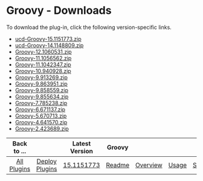 
# Groovy - Downloads

To download the plug-in, click the following version-specific links.

- [ucd-Groovy-15.1151773.zip](https://raw.githubusercontent.com/UrbanCode/IBM-UCD-PLUGINS/main/files/Groovy/ucd-Groovy-15.1151773.zip)
- [ucd-Groovy-14.1148809.zip](https://raw.githubusercontent.com/UrbanCode/IBM-UCD-PLUGINS/main/files/Groovy/ucd-Groovy-14.1148809.zip)
- [Groovy-12.1060531.zip](https://raw.githubusercontent.com/UrbanCode/IBM-UCD-PLUGINS/main/files/Groovy/Groovy-12.1060531.zip)
- [Groovy-11.1056562.zip](https://raw.githubusercontent.com/UrbanCode/IBM-UCD-PLUGINS/main/files/Groovy/Groovy-11.1056562.zip)
- [Groovy-11.1042347.zip](https://raw.githubusercontent.com/UrbanCode/IBM-UCD-PLUGINS/main/files/Groovy/Groovy-11.1042347.zip)
- [Groovy-10.940928.zip](https://raw.githubusercontent.com/UrbanCode/IBM-UCD-PLUGINS/main/files/Groovy/Groovy-10.940928.zip)
- [Groovy-9.913269.zip](https://raw.githubusercontent.com/UrbanCode/IBM-UCD-PLUGINS/main/files/Groovy/Groovy-9.913269.zip)
- [Groovy-9.863951.zip](https://raw.githubusercontent.com/UrbanCode/IBM-UCD-PLUGINS/main/files/Groovy/Groovy-9.863951.zip)
- [Groovy-9.858559.zip](https://raw.githubusercontent.com/UrbanCode/IBM-UCD-PLUGINS/main/files/Groovy/Groovy-9.858559.zip)
- [Groovy-9.855634.zip](https://raw.githubusercontent.com/UrbanCode/IBM-UCD-PLUGINS/main/files/Groovy/Groovy-9.855634.zip)
- [Groovy-7.785238.zip](https://raw.githubusercontent.com/UrbanCode/IBM-UCD-PLUGINS/main/files/Groovy/Groovy-7.785238.zip)
- [Groovy-6.671137.zip](https://raw.githubusercontent.com/UrbanCode/IBM-UCD-PLUGINS/main/files/Groovy/Groovy-6.671137.zip)
- [Groovy-5.670713.zip](https://raw.githubusercontent.com/UrbanCode/IBM-UCD-PLUGINS/main/files/Groovy/Groovy-5.670713.zip)
- [Groovy-4.641570.zip](https://raw.githubusercontent.com/UrbanCode/IBM-UCD-PLUGINS/main/files/Groovy/Groovy-4.641570.zip)
- [Groovy-2.423689.zip](https://raw.githubusercontent.com/UrbanCode/IBM-UCD-PLUGINS/main/files/Groovy/Groovy-2.423689.zip)

|Back to ...||Latest Version|Groovy ||||
| :---: | :---: | :---: | :---: | :---: | :---: | :---: |
|[All Plugins](../../index.md)|[Deploy Plugins](../README.md)|[15.1151773](https://raw.githubusercontent.com/UrbanCode/IBM-UCD-PLUGINS/main/files/Groovy/ucd-Groovy-15.1151773.zip)|[Readme](README.md)|[Overview](overview.md)|[Usage](usage.md)|[Steps](steps.md)|
